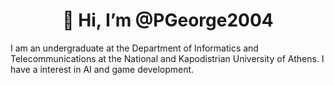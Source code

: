 <H1 align="center"> 👋 Hi, I’m @PGeorge2004 </H1>
I am an undergraduate at the Department of Informatics and Telecommunications at the National and Kapodistrian University of Athens. I have a interest in AI and game development. 
<p align = "center">
</p>
